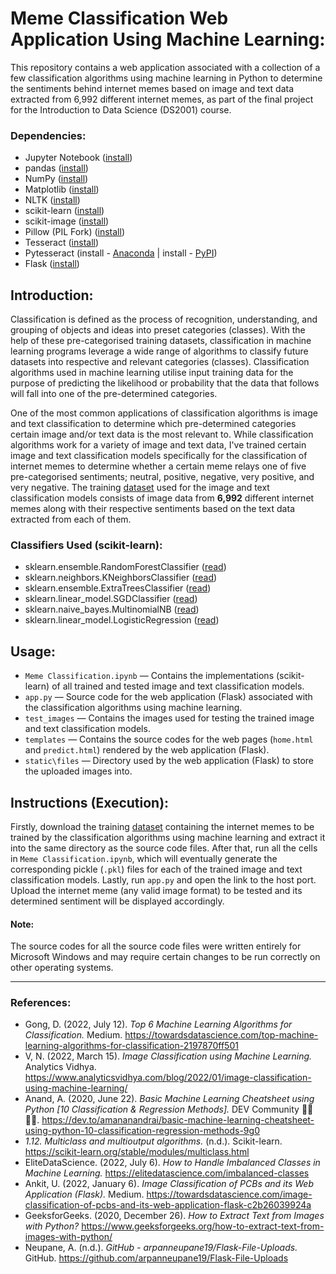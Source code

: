 # Meme Classification Web Application Using Machine Learning:

This repository contains a web application associated with a collection of a few classification algorithms using machine learning in Python to determine the sentiments behind internet memes based on image and text data extracted from 6,992 different internet memes, as part of the final project for the Introduction to Data Science (DS2001) course.

### Dependencies:

* Jupyter Notebook ([install](https://docs.jupyter.org/en/latest/install.html))
* pandas ([install](https://pandas.pydata.org/docs/getting_started/install.html))
* NumPy ([install](https://numpy.org/install/))
* Matplotlib ([install](https://matplotlib.org/stable/users/installing/index.html))
* NLTK ([install](https://www.nltk.org/install.html))
* scikit-learn ([install](https://scikit-learn.org/stable/install.html))
* scikit-image ([install](https://scikit-image.org/docs/stable/install.html))
* Pillow (PIL Fork) ([install](https://pillow.readthedocs.io/en/stable/installation.html))
* Tesseract ([install](https://github.com/tesseract-ocr/tesseract))
* Pytesseract (install - [Anaconda](https://anaconda.org/conda-forge/pytesseract) | install - [PyPI](https://pypi.org/project/pytesseract/))
* Flask ([install](https://flask.palletsprojects.com/en/2.2.x/installation/))

## Introduction:

Classification is defined as the process of recognition, understanding, and grouping of objects and ideas into preset categories (classes). With the help of these pre-categorised training datasets, classification in machine learning programs leverage a wide range of algorithms to classify future datasets into respective and relevant categories (classes). Classification algorithms used in machine learning utilise input training data for the purpose of predicting the likelihood or probability that the data that follows will fall into one of the pre-determined categories.

One of the most common applications of classification algorithms is image and text classification to determine which pre-determined categories certain image and/or text data is the most relevant to. While classification algorithms work for a variety of image and text data, I've trained certain image and text classification models specifically for the classification of internet memes to determine whether a certain meme relays one of five pre-categorised sentiments; neutral, positive, negative, very positive, and very negative. The training [dataset](https://drive.google.com/file/d/1J1SknxcjbjuK0I3OksEleQ7nF53cxdWS/view?usp=share_link) used for the image and text classification models consists of image data from **6,992** different internet memes along with their respective sentiments based on the text data extracted from each of them.

### Classifiers Used (scikit-learn):

* sklearn.ensemble.RandomForestClassifier ([read](https://scikit-learn.org/stable/modules/generated/sklearn.ensemble.RandomForestClassifier.html))
* sklearn.neighbors.KNeighborsClassifier ([read](https://scikit-learn.org/stable/modules/generated/sklearn.neighbors.KNeighborsClassifier.html))
* sklearn.ensemble.ExtraTreesClassifier ([read](https://scikit-learn.org/stable/modules/generated/sklearn.ensemble.ExtraTreesClassifier.html))
* sklearn.linear_model.SGDClassifier ([read](https://scikit-learn.org/stable/modules/generated/sklearn.linear_model.SGDClassifier.html))
* sklearn.naive_bayes.MultinomialNB ([read](https://scikit-learn.org/stable/modules/generated/sklearn.naive_bayes.MultinomialNB.html))
* sklearn.linear_model.LogisticRegression ([read](https://scikit-learn.org/stable/modules/generated/sklearn.linear_model.LogisticRegression.html))

## Usage:

* ``Meme Classification.ipynb`` — Contains the implementations (scikit-learn) of all trained and tested image and text classification models.
* ``app.py`` — Source code for the web application (Flask) associated with the classification algorithms using machine learning.
* ``test_images`` — Contains the images used for testing the trained image and text classification models.
* ``templates`` — Contains the source codes for the web pages (``home.html`` and ``predict.html``) rendered by the web application (Flask).
* ``static\files`` — Directory used by the web application (Flask) to store the uploaded images into.

## Instructions (Execution):

Firstly, download the training [dataset](https://drive.google.com/file/d/1J1SknxcjbjuK0I3OksEleQ7nF53cxdWS/view?usp=share_link) containing the internet memes to be trained by the classification algorithms using machine learning and extract it into the same directory as the source code files. After that, run all the cells in ``Meme Classification.ipynb``, which will eventually generate the corresponding pickle (``.pkl``) files for each of the trained image and text classification models. Lastly, run ``app.py`` and open the link to the host port. Upload the internet meme (any valid image format) to be tested and its determined sentiment will be displayed accordingly.

#### Note:

The source codes for all the source code files were written entirely for Microsoft Windows and may require certain changes to be run correctly on other operating systems.

---

### References:

* Gong, D. (2022, July 12). *Top 6 Machine Learning Algorithms for Classification.* Medium. https://towardsdatascience.com/top-machine-learning-algorithms-for-classification-2197870ff501
* V, N. (2022, March 15). *Image Classification using Machine Learning.* Analytics Vidhya. https://www.analyticsvidhya.com/blog/2022/01/image-classification-using-machine-learning/
* Anand, A. (2020, June 22). *Basic Machine Learning Cheatsheet using Python [10 Classification & Regression Methods].* DEV Community 👩‍💻👨‍💻. https://dev.to/amananandrai/basic-machine-learning-cheatsheet-using-python-10-classification-regression-methods-9g0
* *1.12. Multiclass and multioutput algorithms.* (n.d.). Scikit-learn. https://scikit-learn.org/stable/modules/multiclass.html
* EliteDataScience. (2022, July 6). *How to Handle Imbalanced Classes in Machine Learning.* https://elitedatascience.com/imbalanced-classes
* Ankit, U. (2022, January 6). *Image Classification of PCBs and its Web Application (Flask).* Medium. https://towardsdatascience.com/image-classification-of-pcbs-and-its-web-application-flask-c2b26039924a
* GeeksforGeeks. (2020, December 26). *How to Extract Text from Images with Python?* https://www.geeksforgeeks.org/how-to-extract-text-from-images-with-python/
* Neupane, A. (n.d.). *GitHub - arpanneupane19/Flask-File-Uploads.* GitHub. https://github.com/arpanneupane19/Flask-File-Uploads
